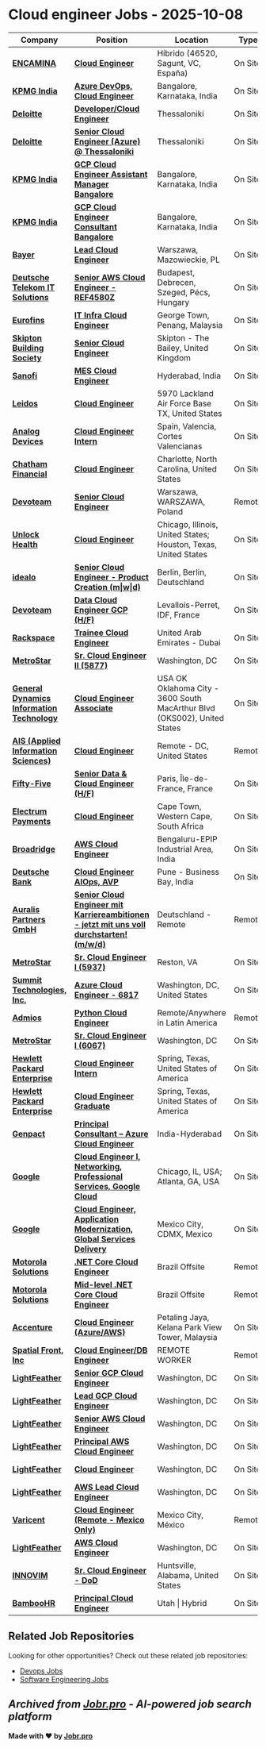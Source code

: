 # Cloud engineer Jobs - 2025-10-08

| Company | Position | Location | Type | Date |
| ------- | -------- | -------- | ---- | ------ |
| **[ENCAMINA](https://www.encamina.com/)** | **[Cloud Engineer](https://jobr.pro/job/29540217/cloud-engineer?utm_source=github&utm_medium=repo&utm_campaign=github-cloud-engineering-jobs)** | Híbrido (46520, Sagunt, VC, España) | On Site | Oct 07 |
| **[KPMG India](https://kpmg.com/)** | **[Azure DevOps, Cloud Engineer](https://jobr.pro/job/29530444/azure-devops-cloud-engineer?utm_source=github&utm_medium=repo&utm_campaign=github-cloud-engineering-jobs)** | Bangalore, Karnataka, India | On Site | Oct 07 |
| **[Deloitte](https://www.deloitte.com/)** | **[Developer/Cloud Engineer](https://jobr.pro/job/29521465/developercloud-engineer?utm_source=github&utm_medium=repo&utm_campaign=github-cloud-engineering-jobs)** | Thessaloniki | On Site | Oct 07 |
| **[Deloitte](https://www.deloitte.com/)** | **[Senior Cloud Engineer (Azure) @ Thessaloniki](https://jobr.pro/job/29521219/senior-cloud-engineer-azure-thessaloniki?utm_source=github&utm_medium=repo&utm_campaign=github-cloud-engineering-jobs)** | Thessaloniki | On Site | Oct 07 |
| **[KPMG India](https://kpmg.com/)** | **[GCP Cloud Engineer Assistant Manager Bangalore](https://jobr.pro/job/29530513/gcp-cloud-engineer-assistant-manager-bangalore?utm_source=github&utm_medium=repo&utm_campaign=github-cloud-engineering-jobs)** | Bangalore, Karnataka, India | On Site | Oct 07 |
| **[KPMG India](https://kpmg.com/)** | **[GCP Cloud Engineer Consultant Bangalore](https://jobr.pro/job/29530509/gcp-cloud-engineer-consultant-bangalore?utm_source=github&utm_medium=repo&utm_campaign=github-cloud-engineering-jobs)** | Bangalore, Karnataka, India | On Site | Oct 07 |
| **[Bayer](https://www.bayer.com/)** | **[Lead Cloud Engineer](https://jobr.pro/job/29498773/lead-cloud-engineer?utm_source=github&utm_medium=repo&utm_campaign=github-cloud-engineering-jobs)** | Warszawa, Mazowieckie, PL | On Site | Oct 07 |
| **[Deutsche Telekom IT Solutions](https://www.deutschetelekomitsolutions.hu)** | **[Senior AWS Cloud Engineer - REF4580Z](https://jobr.pro/job/29519820/senior-aws-cloud-engineer-ref4580z?utm_source=github&utm_medium=repo&utm_campaign=github-cloud-engineering-jobs)** | Budapest, Debrecen, Szeged, Pécs, Hungary | On Site | Oct 07 |
| **[Eurofins](https://www.eurofins.com)** | **[IT Infra Cloud Engineer](https://jobr.pro/job/29480542/it-infra-cloud-engineer?utm_source=github&utm_medium=repo&utm_campaign=github-cloud-engineering-jobs)** | George Town, Penang, Malaysia | On Site | Oct 07 |
| **[Skipton Building Society](https://www.skipton.co.uk/)** | **[Senior Cloud Engineer](https://jobr.pro/job/29526555/senior-cloud-engineer?utm_source=github&utm_medium=repo&utm_campaign=github-cloud-engineering-jobs)** | Skipton - The Bailey, United Kingdom | On Site | Oct 07 |
| **[Sanofi](https://www.sanofi.com/)** | **[MES Cloud Engineer](https://jobr.pro/job/29534280/mes-cloud-engineer?utm_source=github&utm_medium=repo&utm_campaign=github-cloud-engineering-jobs)** | Hyderabad, India | On Site | Oct 07 |
| **[Leidos](https://www.leidos.com/)** | **[Cloud Engineer](https://jobr.pro/job/29556566/cloud-engineer?utm_source=github&utm_medium=repo&utm_campaign=github-cloud-engineering-jobs)** | 5970 Lackland Air Force Base TX, United States | On Site | Oct 07 |
| **[Analog Devices](https://www.analog.com/)** | **[Cloud Engineer Intern](https://jobr.pro/job/29555493/cloud-engineer-intern?utm_source=github&utm_medium=repo&utm_campaign=github-cloud-engineering-jobs)** | Spain, Valencia, Cortes Valencianas | On Site | Oct 07 |
| **[Chatham Financial](https://www.chathamfinancial.com/)** | **[Cloud Engineer](https://jobr.pro/job/29480305/cloud-engineer?utm_source=github&utm_medium=repo&utm_campaign=github-cloud-engineering-jobs)** | Charlotte, North Carolina, United States | On Site | Oct 06 |
| **[Devoteam](https://www.devoteam.com/)** | **[Senior Cloud Engineer](https://jobr.pro/job/29466476/senior-cloud-engineer?utm_source=github&utm_medium=repo&utm_campaign=github-cloud-engineering-jobs)** | Warszawa, WARSZAWA, Poland | Remote | Oct 06 |
| **[Unlock Health](https://unlockhealth.com/)** | **[Cloud Engineer](https://jobr.pro/job/29472510/cloud-engineer?utm_source=github&utm_medium=repo&utm_campaign=github-cloud-engineering-jobs)** | Chicago, Illinois, United States; Houston, Texas, United States | On Site | Oct 06 |
| **[idealo](https://www.idealo.de/)** | **[Senior Cloud Engineer - Product Creation (m\|w\|d)](https://jobr.pro/job/29472325/senior-cloud-engineer-product-creation-mwd?utm_source=github&utm_medium=repo&utm_campaign=github-cloud-engineering-jobs)** | Berlin, Berlin, Deutschland | On Site | Oct 06 |
| **[Devoteam](https://www.devoteam.com/)** | **[Data Cloud Engineer GCP (H/F)](https://jobr.pro/job/29437628/data-cloud-engineer-gcp-hf?utm_source=github&utm_medium=repo&utm_campaign=github-cloud-engineering-jobs)** | Levallois-Perret, IDF, France | On Site | Oct 06 |
| **[Rackspace](https://www.rackspace.com/)** | **[Trainee Cloud Engineer](https://jobr.pro/job/29474573/trainee-cloud-engineer?utm_source=github&utm_medium=repo&utm_campaign=github-cloud-engineering-jobs)** | United Arab Emirates - Dubai | On Site | Oct 06 |
| **[MetroStar](https://www.metrostar.com/)** | **[Sr. Cloud Engineer II (5877)](https://jobr.pro/job/29417814/sr-cloud-engineer-ii-5877?utm_source=github&utm_medium=repo&utm_campaign=github-cloud-engineering-jobs)** | Washington, DC | On Site | Oct 06 |
| **[General Dynamics Information Technology](https://www.gdit.com/)** | **[Cloud Engineer Associate](https://jobr.pro/job/29461487/cloud-engineer-associate?utm_source=github&utm_medium=repo&utm_campaign=github-cloud-engineering-jobs)** | USA OK Oklahoma City - 3600 South MacArthur Blvd (OKS002), United States | On Site | Oct 06 |
| **[AIS (Applied Information Sciences)](https://www.ais.com/)** | **[Cloud Engineer](https://jobr.pro/job/29460351/cloud-engineer?utm_source=github&utm_medium=repo&utm_campaign=github-cloud-engineering-jobs)** | Remote - DC, United States | Remote | Oct 06 |
| **[Fifty-Five](https://www.fifty-five.com/)** | **[Senior Data & Cloud Engineer (H/F)](https://jobr.pro/job/29444872/senior-data-cloud-engineer-hf?utm_source=github&utm_medium=repo&utm_campaign=github-cloud-engineering-jobs)** | Paris, Île-de-France, France | On Site | Oct 06 |
| **[Electrum Payments](https://electrum.co.za/)** | **[Cloud Engineer](https://jobr.pro/job/29427905/cloud-engineer?utm_source=github&utm_medium=repo&utm_campaign=github-cloud-engineering-jobs)** | Cape Town, Western Cape, South Africa | On Site | Oct 06 |
| **[Broadridge](https://www.broadridge.com/)** | **[AWS Cloud Engineer](https://jobr.pro/job/29470715/aws-cloud-engineer?utm_source=github&utm_medium=repo&utm_campaign=github-cloud-engineering-jobs)** | Bengaluru-EPIP Industrial Area, India | On Site | Oct 06 |
| **[Deutsche Bank](https://www.db.com/)** | **[Cloud Engineer AIOps, AVP](https://jobr.pro/job/29463258/cloud-engineer-aiops-avp?utm_source=github&utm_medium=repo&utm_campaign=github-cloud-engineering-jobs)** | Pune - Business Bay, India | On Site | Oct 06 |
| **[Auralis Partners GmbH](https://auralispartners.com/)** | **[Senior Cloud Engineer mit Karriereambitionen - jetzt mit uns voll durchstarten! (m/w/d)](https://jobr.pro/job/29436748/senior-cloud-engineer-mit-karriereambitionen-jetzt-mit-uns-voll-durchstarten-mwd?utm_source=github&utm_medium=repo&utm_campaign=github-cloud-engineering-jobs)** | Deutschland - Remote | Remote | Oct 05 |
| **[MetroStar](https://www.metrostar.com/)** | **[Sr. Cloud Engineer I (5937)](https://jobr.pro/job/29417811/sr-cloud-engineer-i-5937?utm_source=github&utm_medium=repo&utm_campaign=github-cloud-engineering-jobs)** | Reston, VA | On Site | Oct 05 |
| **[Summit Technologies, Inc.](https://summtech.com/)** | **[Azure Cloud Engineer - 6817](https://jobr.pro/job/29447513/azure-cloud-engineer-6817?utm_source=github&utm_medium=repo&utm_campaign=github-cloud-engineering-jobs)** | Washington, DC, United States | On Site | Oct 05 |
| **[Admios](https://www.admios.com/)** | **[Python Cloud Engineer](https://jobr.pro/job/29417120/python-cloud-engineer?utm_source=github&utm_medium=repo&utm_campaign=github-cloud-engineering-jobs)** | Remote/Anywhere in Latin America | Remote | Oct 05 |
| **[MetroStar](https://www.metrostar.com/)** | **[Sr. Cloud Engineer I (6067)](https://jobr.pro/job/29417813/sr-cloud-engineer-i-6067?utm_source=github&utm_medium=repo&utm_campaign=github-cloud-engineering-jobs)** | Washington, DC | On Site | Oct 05 |
| **[Hewlett Packard Enterprise](https://www.hpe.com/)** | **[Cloud Engineer Intern](https://jobr.pro/job/29432818/cloud-engineer-intern?utm_source=github&utm_medium=repo&utm_campaign=github-cloud-engineering-jobs)** | Spring, Texas, United States of America | On Site | Oct 05 |
| **[Hewlett Packard Enterprise](https://www.hpe.com/)** | **[Cloud Engineer Graduate](https://jobr.pro/job/29432789/cloud-engineer-graduate?utm_source=github&utm_medium=repo&utm_campaign=github-cloud-engineering-jobs)** | Spring, Texas, United States of America | On Site | Oct 05 |
| **[Genpact](https://www.genpact.com/)** | **[Principal Consultant – Azure Cloud Engineer](https://jobr.pro/job/29396699/principal-consultant-azure-cloud-engineer?utm_source=github&utm_medium=repo&utm_campaign=github-cloud-engineering-jobs)** | India-Hyderabad | On Site | Oct 04 |
| **[Google](https://www.google.com/)** | **[Cloud Engineer I, Networking, Professional Services, Google Cloud](https://jobr.pro/job/29387100/cloud-engineer-i-networking-professional-services-google-cloud?utm_source=github&utm_medium=repo&utm_campaign=github-cloud-engineering-jobs)** | Chicago, IL, USA; Atlanta, GA, USA | On Site | Oct 04 |
| **[Google](https://www.google.com/)** | **[Cloud Engineer, Application Modernization, Global Services Delivery](https://jobr.pro/job/29386956/cloud-engineer-application-modernization-global-services-delivery?utm_source=github&utm_medium=repo&utm_campaign=github-cloud-engineering-jobs)** | Mexico City, CDMX, Mexico | On Site | Oct 04 |
| **[Motorola Solutions](https://www.motorolasolutions.com/)** | **[.NET Core Cloud Engineer](https://jobr.pro/job/29413843/net-core-cloud-engineer?utm_source=github&utm_medium=repo&utm_campaign=github-cloud-engineering-jobs)** | Brazil Offsite | Remote | Oct 04 |
| **[Motorola Solutions](https://www.motorolasolutions.com/)** | **[Mid-level .NET Core Cloud Engineer](https://jobr.pro/job/29413842/mid-level-net-core-cloud-engineer?utm_source=github&utm_medium=repo&utm_campaign=github-cloud-engineering-jobs)** | Brazil Offsite | Remote | Oct 04 |
| **[Accenture](https://www.accenture.com/)** | **[Cloud Engineer (Azure/AWS)](https://jobr.pro/job/29402477/cloud-engineer-azureaws?utm_source=github&utm_medium=repo&utm_campaign=github-cloud-engineering-jobs)** | Petaling Jaya, Kelana Park View Tower, Malaysia | On Site | Oct 04 |
| **[Spatial Front, Inc](https://www.spatialfront.com)** | **[Cloud Engineer/DB Engineer](https://jobr.pro/job/29386336/cloud-engineerdb-engineer?utm_source=github&utm_medium=repo&utm_campaign=github-cloud-engineering-jobs)** | REMOTE WORKER | Remote | Oct 03 |
| **[LightFeather](https://lightfeather.io/)** | **[Senior GCP Cloud Engineer](https://jobr.pro/job/29363613/senior-gcp-cloud-engineer?utm_source=github&utm_medium=repo&utm_campaign=github-cloud-engineering-jobs)** | Washington, DC | On Site | Oct 03 |
| **[LightFeather](https://lightfeather.io/)** | **[Lead GCP Cloud Engineer](https://jobr.pro/job/29363610/lead-gcp-cloud-engineer?utm_source=github&utm_medium=repo&utm_campaign=github-cloud-engineering-jobs)** | Washington, DC | On Site | Oct 03 |
| **[LightFeather](https://lightfeather.io/)** | **[Senior AWS Cloud Engineer](https://jobr.pro/job/29363612/senior-aws-cloud-engineer?utm_source=github&utm_medium=repo&utm_campaign=github-cloud-engineering-jobs)** | Washington, DC | On Site | Oct 03 |
| **[LightFeather](https://lightfeather.io/)** | **[Principal AWS Cloud Engineer](https://jobr.pro/job/29363611/principal-aws-cloud-engineer?utm_source=github&utm_medium=repo&utm_campaign=github-cloud-engineering-jobs)** | Washington, DC | On Site | Oct 03 |
| **[LightFeather](https://lightfeather.io/)** | **[Cloud Engineer](https://jobr.pro/job/29363603/cloud-engineer?utm_source=github&utm_medium=repo&utm_campaign=github-cloud-engineering-jobs)** | Washington, DC | On Site | Oct 03 |
| **[LightFeather](https://lightfeather.io/)** | **[AWS Lead Cloud Engineer](https://jobr.pro/job/29363602/aws-lead-cloud-engineer?utm_source=github&utm_medium=repo&utm_campaign=github-cloud-engineering-jobs)** | Washington, DC | On Site | Oct 03 |
| **[Varicent](https://www.varicent.com/)** | **[Cloud Engineer (Remote - Mexico Only)](https://jobr.pro/job/29365706/cloud-engineer-remote-mexico-only?utm_source=github&utm_medium=repo&utm_campaign=github-cloud-engineering-jobs)** | Mexico City, México | Remote | Oct 03 |
| **[LightFeather](https://lightfeather.io/)** | **[AWS Cloud Engineer](https://jobr.pro/job/29363601/aws-cloud-engineer?utm_source=github&utm_medium=repo&utm_campaign=github-cloud-engineering-jobs)** | Washington, DC | On Site | Oct 03 |
| **[INNOVIM](https://innovim.com/)** | **[Sr. Cloud Engineer - DoD](https://jobr.pro/job/29369487/sr-cloud-engineer-dod?utm_source=github&utm_medium=repo&utm_campaign=github-cloud-engineering-jobs)** | Huntsville, Alabama, United States | On Site | Oct 03 |
| **[BambooHR](https://www.bamboohr.com/)** | **[Principal Cloud Engineer](https://jobr.pro/job/29358896/principal-cloud-engineer?utm_source=github&utm_medium=repo&utm_campaign=github-cloud-engineering-jobs)** | Utah \| Hybrid | On Site | Oct 03 |

## Related Job Repositories

Looking for other opportunities? Check out these related job repositories:

- [Devops Jobs](https://github.com/jobs-jobr-pro/DevOps-Jobs)
- [Software Engineering Jobs](https://github.com/jobs-jobr-pro/Software-Engineering-Jobs)



*Archived from [Jobr.pro](https://jobr.pro?utm_source=github&utm_medium=repo&utm_campaign=github-cloud-engineering-jobs) - AI-powered job search platform*
---

**Made with ❤️ by [Jobr.pro](https://jobr.pro?utm_source=github&utm_medium=repo&utm_campaign=github-cloud-engineering-jobs)**